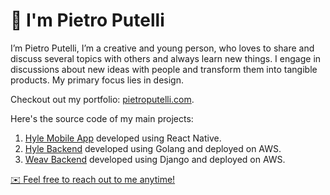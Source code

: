# 👋 I'm Pietro Putelli

I’m Pietro Putelli, I’m a creative and young person, who loves to share and discuss several topics with others and always learn new things.
I engage in discussions about new ideas with people and transform them into tangible products. My primary focus lies in design.

Checkout out my portfolio: [pietroputelli.com](https://pietroputelli.com).

Here's the source code of my main projects:

1. [Hyle Mobile App](https://github.com/Pietro-Putelli/hyle-mobile-app) developed using React Native.
2. [Hyle Backend](https://github.com/Pietro-Putelli/hyle-backend) developed using Golang and deployed on AWS.
3. [Weav Backend](https://github.com/Pietro-Putelli/weav-backend) developed using Django and deployed on AWS.

[✉️ Feel free to reach out to me anytime!](mailto:pietro.putelli@gmail.com)
